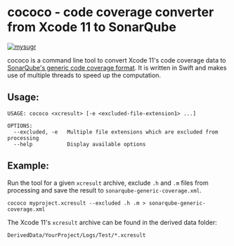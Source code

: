 # cococo - **co**de **co**verage **co**nverter from Xcode 11 to SonarQube

[![mysugr](https://circleci.com/gh/mysugr/cococo.svg?style=svg)](https://circleci.com/gh/mySugr/cococo)

cococo is a command line tool to convert Xcode 11's code coverage data to [SonarQube's generic code coverage format](https://docs.sonarqube.org/latest/analysis/generic-test/). It is written in Swift and makes use of multiple threads to speed up the computation. 

## Usage:
```
USAGE: cococo <xcresult> [-e <excluded-file-extension1> ...]

OPTIONS:
  --excluded, -e   Multiple file extensions which are excluded from processing
  --help           Display available options
```

## Example:
Run the tool for a given `xcresult` archive, exclude `.h` and `.m` files from processing and save the result to `sonarqube-generic-coverage.xml`.
```
cococo myproject.xcresult --excluded .h .m > sonarqube-generic-coverage.xml
```

The Xcode 11's `xcresult` archive can be found in the derived data folder:
```
DerivedData/YourProject/Logs/Test/*.xcresult
```

